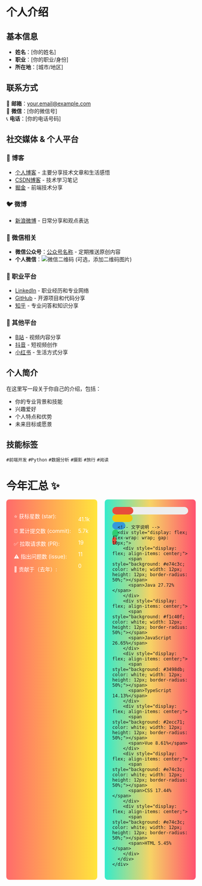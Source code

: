 # 个人介绍

## 基本信息
- **姓名**：[你的姓名]
- **职业**：[你的职业/身份]
- **所在地**：[城市/地区]

## 联系方式
📧 **邮箱**：[your.email@example.com](mailto:your.email@example.com)  
📱 **微信**：[你的微信号]  
📞 **电话**：[你的电话号码]

## 社交媒体 & 个人平台

### 📝 博客
- [个人博客](https://yourblog.com) - 主要分享技术文章和生活感悟
- [CSDN博客](https://blog.csdn.net/yourname) - 技术学习笔记
- [掘金](https://juejin.cn/user/yourid) - 前端技术分享

### 🐦 微博
- [新浪微博](https://weibo.com/yourusername) - 日常分享和观点表达

### 💬 微信相关
- **微信公众号**：[公众号名称](https://mp.weixin.qq.com/...) - 定期推送原创内容
- **个人微信**：![微信二维码](wechat_qr.png) (可选，添加二维码图片)

### 💼 职业平台
- [LinkedIn](https://www.linkedin.com/in/yourname) - 职业经历和专业网络
- [GitHub](https://github.com/yourusername) - 开源项目和代码分享
- [知乎](https://www.zhihu.com/people/yourname) - 专业问答和知识分享

### 📱 其他平台
- [B站](https://space.bilibili.com/yourid) - 视频内容分享
- [抖音](https://www.douyin.com/user/yourid) - 短视频创作
- [小红书](https://www.xiaohongshu.com/user/profile/yourid) - 生活方式分享

## 个人简介
在这里写一段关于你自己的介绍，包括：
- 你的专业背景和技能
- 兴趣爱好
- 个人特点和优势
- 未来目标或愿景

## 技能标签
`#前端开发` `#Python` `#数据分析` `#摄影` `#旅行` `#阅读`

# 今年汇总 ✨

<div style="display: flex; gap: 20px;">
  <!-- 左侧卡片 -->
  <div style="background: linear-gradient(to right, #ff6b6b, #ffe53c); padding: 20px; border-radius: 8px; width: 45%;">
    <div style="display: flex; justify-content: space-between; align-items: center;">
      <div>
        <p><span style="color: #fff;">⭐ 获标星数 (star):</span></p>
        <p><span style="color: #fff;">⏰ 累计提交数 (commit):</span></p>
        <p><span style="color: #fff;">✅ 拉取请求数 (PR):</span></p>
        <p><span style="color: #fff;">⚠️ 指出问题数 (issue):</span></p>
        <p><span style="color: #fff;">📝 贡献于（去年）:</span></p>
      </div>
      <div>
        <p><span style="color: #fff;">41.1k</span></p>
        <p><span style="color: #fff;">5.7k</span></p>
        <p><span style="color: #fff;">19</span></p>
        <p><span style="color: #fff;">11</span></p>
        <p><span style="color: #fff;">0</span></p>
      </div>
    </div>
  </div>

  <!-- 右侧卡片 -->
  <div style="background: linear-gradient(to right, #34ebcb, #f6d365, #ff516f); padding: 20px; border-radius: 8px; width: 45%;">
    <div style="display: flex; flex-direction: column; gap: 10px;">
      <!-- 进度条 -->
      <div style="width: 100%; height: 20px; background: #eee; border-radius: 10px;">
        <div style="width: 27.72%; height: 100%; background: #e74c3c; border-radius: 10px;"></div>
        <div style="width: 26.65%; height: 100%; background: #f1c40f; border-radius: 10px;"></div>
        <div style="width: 17.44%; height: 100%; background: #3498db; border-radius: 10px;"></div>
        <div style="width: 8.61%; height: 100%; background: #2ecc71; border-radius: 10px;"></div>
        <div style="width: 5.45%; height: 100%; background: #e74c3c; border-radius: 10px;"></div>
      </div>

      <!-- 文字说明 -->
      <div style="display: flex; flex-wrap: wrap; gap: 10px;">
        <div style="display: flex; align-items: center;">
          <span style="background: #e74c3c; color: white; width: 12px; height: 12px; border-radius: 50%;"></span>
          <span>Java 27.72%</span>
        </div>
        <div style="display: flex; align-items: center;">
          <span style="background: #f1c40f; color: white; width: 12px; height: 12px; border-radius: 50%;"></span>
          <span>JavaScript 26.65%</span>
        </div>
        <div style="display: flex; align-items: center;">
          <span style="background: #3498db; color: white; width: 12px; height: 12px; border-radius: 50%;"></span>
          <span>TypeScript 14.13%</span>
        </div>
        <div style="display: flex; align-items: center;">
          <span style="background: #2ecc71; color: white; width: 12px; height: 12px; border-radius: 50%;"></span>
          <span>Vue 8.61%</span>
        </div>
        <div style="display: flex; align-items: center;">
          <span style="background: #e74c3c; color: white; width: 12px; height: 12px; border-radius: 50%;"></span>
          <span>CSS 17.44%</span>
        </div>
        <div style="display: flex; align-items: center;">
          <span style="background: #e74c3c; color: white; width: 12px; height: 12px; border-radius: 50%;"></span>
          <span>HTML 5.45%</span>
        </div>
      </div>
    </div>
  </div>
</div>
